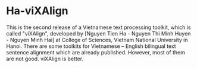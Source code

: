 # Ha-viXAlign
This is the second release of a Vietnamese text processing toolkit, which is called "viXAlign", 
developed by [Nguyen Tien Ha - Nguyen Thi Minh Huyen - Nguyen Minh Hai] at College of Sciences, Vietnam National University in Hanoi. 
There are some toolkits for Vietnamese – English bilingual text sentence alignment which are already published. 
However, most of them are not good. viXAlign is better.
